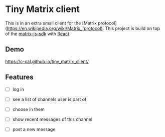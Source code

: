 # Tiny Matrix client

This is in an extra small client for the [Matrix protocol](https://en.wikipedia.org/wiki/Matrix_(protocol). This project is build on top of the [matrix-js-sdk](https://github.com/matrix-org/matrix-js-sdk) with [React](https://reactjs.org/).

## Demo

https://c-cal.github.io/tiny_matrix_client/

## Features

- [ ] log in

- [ ] see a list of channels user is part of

- [ ] choose in them

- [ ] show recent messages of this channel

- [ ] post a new message


